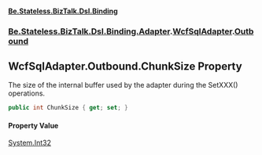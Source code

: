 #### [Be.Stateless.BizTalk.Dsl.Binding](README.md 'README')
### [Be.Stateless.BizTalk.Dsl.Binding.Adapter](Be.Stateless.BizTalk.Dsl.Binding.Adapter.md 'Be.Stateless.BizTalk.Dsl.Binding.Adapter').[WcfSqlAdapter](WcfSqlAdapter.md 'Be.Stateless.BizTalk.Dsl.Binding.Adapter.WcfSqlAdapter').[Outbound](WcfSqlAdapter.Outbound.md 'Be.Stateless.BizTalk.Dsl.Binding.Adapter.WcfSqlAdapter.Outbound')

## WcfSqlAdapter.Outbound.ChunkSize Property

The size of the internal buffer used by the adapter during the SetXXX() operations.

```csharp
public int ChunkSize { get; set; }
```

#### Property Value
[System.Int32](https://docs.microsoft.com/en-us/dotnet/api/System.Int32 'System.Int32')